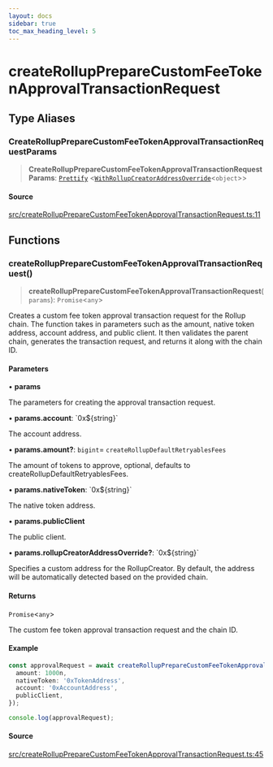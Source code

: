 ```yaml
---
layout: docs
sidebar: true
toc_max_heading_level: 5
---
```


# createRollupPrepareCustomFeeTokenApprovalTransactionRequest

## Type Aliases

### CreateRollupPrepareCustomFeeTokenApprovalTransactionRequestParams

> **CreateRollupPrepareCustomFeeTokenApprovalTransactionRequestParams**: [`Prettify`](types/utils.md#prettifyt) \<[`WithRollupCreatorAddressOverride`](types/createRollupTypes.md#withrollupcreatoraddressoverridet)\<`object`\>\>

#### Source

[src/createRollupPrepareCustomFeeTokenApprovalTransactionRequest.ts:11](https://github.com/anegg0/arbitrum-orbit-sdk/blob/1aa2030374f41bb1bf01834ef0c05d2e6663f5e5/src/createRollupPrepareCustomFeeTokenApprovalTransactionRequest.ts#L11)

## Functions

### createRollupPrepareCustomFeeTokenApprovalTransactionRequest()

> **createRollupPrepareCustomFeeTokenApprovalTransactionRequest**(`params`): `Promise`\<`any`\>

Creates a custom fee token approval transaction request for the Rollup chain.
The function takes in parameters such as the amount, native token address,
account address, and public client. It then validates the parent chain,
generates the transaction request, and returns it along with the chain ID.

#### Parameters

• **params**

The parameters for creating the approval transaction request.

• **params.account**: \`0x$\{string\}\`

The account address.

• **params.amount?**: `bigint`= `createRollupDefaultRetryablesFees`

The amount of tokens to approve, optional, defaults to createRollupDefaultRetryablesFees.

• **params.nativeToken**: \`0x$\{string\}\`

The native token address.

• **params.publicClient**

The public client.

• **params.rollupCreatorAddressOverride?**: \`0x$\{string\}\`

Specifies a custom address for the RollupCreator. By default, the address will be automatically detected based on the provided chain.

#### Returns

`Promise`\<`any`\>

The custom fee token approval transaction request and the chain ID.

#### Example

```ts
const approvalRequest = await createRollupPrepareCustomFeeTokenApprovalTransactionRequest({
  amount: 1000n,
  nativeToken: '0xTokenAddress',
  account: '0xAccountAddress',
  publicClient,
});

console.log(approvalRequest);
```

#### Source

[src/createRollupPrepareCustomFeeTokenApprovalTransactionRequest.ts:45](https://github.com/anegg0/arbitrum-orbit-sdk/blob/1aa2030374f41bb1bf01834ef0c05d2e6663f5e5/src/createRollupPrepareCustomFeeTokenApprovalTransactionRequest.ts#L45)
